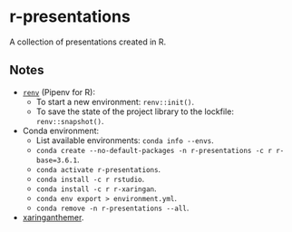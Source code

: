 # r-presentations

A collection of presentations created in R.

## Notes

- [`renv`](https://rstudio.github.io/renv/articles/renv.html) (Pipenv for R):
  - To start a new environment: `renv::init()`.
  - To save the state of the project library to the lockfile: `renv::snapshot()`.
- Conda environment:
  - List available environments: `conda info --envs`.
  - `conda create --no-default-packages -n r-presentations -c r r-base=3.6.1`.
  - `conda activate r-presentations`.
  - `conda install -c r rstudio`.
  - `conda install -c r r-xaringan`.
  - `conda env export > environment.yml`.
  - `conda remove -n r-presentations --all`.
- [xaringanthemer](https://pkg.garrickadenbuie.com/xaringanthemer/index.html).
